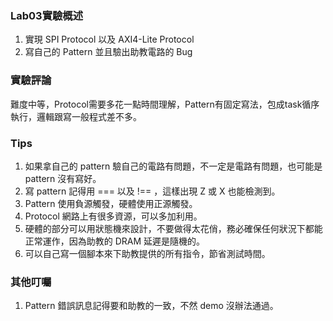 ### Lab03實驗概述
1. 實現 SPI Protocol 以及 AXI4-Lite Protocol
2. 寫自己的 Pattern 並且驗出助教電路的 Bug


### 實驗評論

難度中等，Protocol需要多花一點時間理解，Pattern有固定寫法，包成task循序執行，邏輯跟寫一般程式差不多。

### Tips

1. 如果拿自己的 pattern 驗自己的電路有問題，不一定是電路有問題，也可能是 pattern 沒有寫好。
2. 寫 pattern 記得用 === 以及 !== ，這樣出現 Z 或 X 也能檢測到。
3. Pattern 使用負源觸發，硬體使用正源觸發。
4. Protocol 網路上有很多資源，可以多加利用。
5. 硬體的部分可以用狀態機來設計，不要做得太花俏，務必確保任何狀況下都能正常運作，因為助教的 DRAM 延遲是隨機的。
6. 可以自己寫一個腳本來下助教提供的所有指令，節省測試時間。


### 其他叮囑
1. Pattern 錯誤訊息記得要和助教的一致，不然 demo 沒辦法通過。